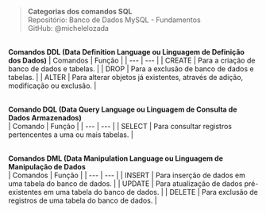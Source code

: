 > **Categorias dos comandos SQL**  
> Repositório: Banco de Dados MySQL - Fundamentos   
> GitHub: @michelelozada
&nbsp;
     
&nbsp;   
**Comandos DDL (Data Definition Language ou Linguagem de Definição dos Dados)** 
| Comandos | Função |
| ---      | ---    |
| CREATE | Para a criação de banco de dados e tabelas. |
| DROP | Para a exclusão de banco de dados e tabelas. |
| ALTER |  Para alterar objetos já existentes, através de adição, modificação ou exclusão. |

&nbsp;
&nbsp;   
**Comando DQL (Data Query Language ou Linguagem de Consulta de Dados Armazenados)**   
| Comando | Função |
| ---      | ---    |
| SELECT  | Para consultar registros pertencentes a uma ou mais tabelas. |

&nbsp;
&nbsp;   
**Comandos DML (Data Manipulation Language ou Linguagem de Manipulação de Dados**   
| Comandos | Função |
| ---      | ---    |
| INSERT | Para inserção de dados em uma tabela do banco de dados. |
| UPDATE | Para atualização de dados pré-existentes em uma tabela do banco de dados. |
| DELETE | Para exclusão de registros de uma tabela do banco de dados. |